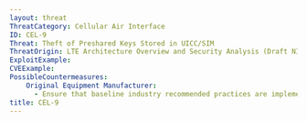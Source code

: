 ```yaml
---
layout: threat
ThreatCategory: Cellular Air Interface
ID: CEL-9
Threat: Theft of Preshared Keys Stored in UICC/SIM
ThreatOrigin: LTE Architecture Overview and Security Analysis (Draft NISTIR 8071) [^166]
ExploitExample:
CVEExample:
PossibleCountermeasures:
    Original Equipment Manufacturer:
      - Ensure that baseline industry recommended practices are implemented and validated
title: CEL-9
---
```

